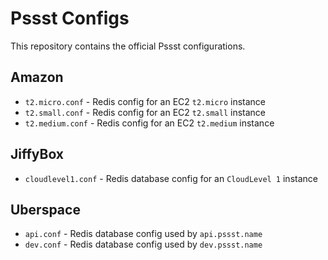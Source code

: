 Pssst Configs
=============
This repository contains the official Pssst configurations.

Amazon
------
* `t2.micro.conf`  - Redis config for an EC2 `t2.micro` instance
* `t2.small.conf`  - Redis config for an EC2 `t2.small` instance
* `t2.medium.conf` - Redis config for an EC2 `t2.medium` instance

JiffyBox
--------
* `cloudlevel1.conf` - Redis database config for an `CloudLevel 1` instance

Uberspace
---------
* `api.conf` - Redis database config used by `api.pssst.name`
* `dev.conf` - Redis database config used by `dev.pssst.name`
